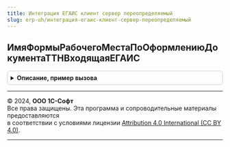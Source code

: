 ```yaml
---
title: Интеграция ЕГАИС клиент сервер переопределяемый
slug: erp-uh/интеграция-егаис-клиент-сервер-переопределяемый
---
```



## ИмяФормыРабочегоМестаПоОформлениюДокументаТТНВходящаяЕГАИС
<details style="margin: 1em 0; padding: 0.5em; border: 1px solid #ccc; border-radius: 6px;">

<summary style="font-weight: bold; cursor: pointer;">Описание, пример вызова</summary>

```bsl

// Возвращает имя формы рабочего места для ТТН входящей через параметр.
//
// Параметры:
//  ИмяФормы - Строка - Исходящий параметр с именем формы.
Процедура ИмяФормыРабочегоМестаПоОформлениюДокументаТТНВходящаяЕГАИС(ИмяФормы) Экспорт
```

Пример вызова
```bsl
ИнтеграцияЕГАИСКлиентСерверПереопределяемый.ИмяФормыРабочегоМестаПоОформлениюДокументаТТНВходящаяЕГАИС(ИмяФормы) 
```
</details>

---

© 2024, **ООО 1С-Софт**  
Все права защищены. Эта программа и сопроводительные материалы предоставляются  
в соответствии с условиями лицензии [Attribution 4.0 International (CC BY 4.0)](https://creativecommons.org/licenses/by/4.0/legalcode).

---
